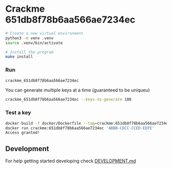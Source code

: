 # Crackme 651db8f78b6aa566ae7234ec

```sh
# Create a new virtual environment
python3 -m venv .venv
source .venv/bin/activate

# Install the program
make install
```

### Run

```sh
crackme_651db8f78b6aa566ae7234ec
```

You can generate multiple keys at a time (guaranteed to be uniqueu)

```sh
crackme_651db8f78b6aa566ae7234ec --keys-to-generate 100
```

### Test a key

```sh
docker build -f docker/Dockerfile --tag=crackme:651db8f78b6aa566ae7234ec .
docker run crackme:651db8f78b6aa566ae7234ec 'ABBB-CDCC-CCED-EEFE'                                                                                                                                1 ↵
Access granted!
```

## Development

For help getting started developing check [DEVELOPMENT.md](DEVELOPMENT.md)
